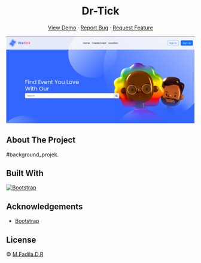 <h1 align='center'>Dr-Tick </h1>
  <p align="center">
    <a href="link_deploy">View Demo</a>
    ·
    <a href="https://github.com/fadildr/DrTick-Website/issues">Report Bug</a>
    ·
    <a href="https://github.com/fadildr/DrTick-Website/pulls">Request Feature</a>
  </p>

![Image Banner](capture.PNG)

## About The Project

#background_projek.

## Built With

[![Bootstrap](https://img.shields.io/badge/Bootstrap-v5.2.x-blue)](https://getbootstrap.com/)

## Acknowledgements

- [Bootstrap](https://getbootstrap.com/)

## License

© [M.Fadila.D.R](https://github.com/fadildr/)
